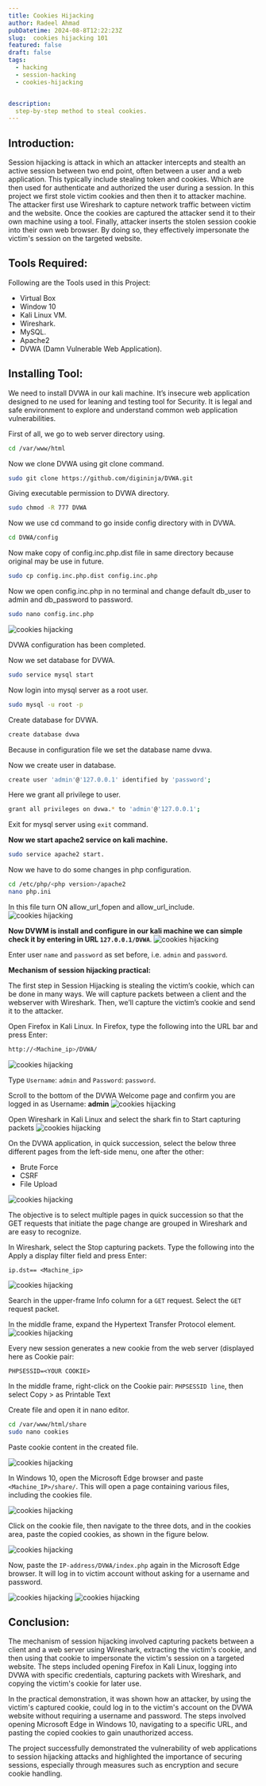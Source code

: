 ```yaml
---
title: Cookies Hijacking
author: Radeel Ahmad
pubDatetime: 2024-08-8T12:22:23Z
slug:  cookies hijacking 101
featured: false
draft: false
tags:
  - hacking
  - session-hacking
  - cookies-hijacking


description:
  step-by-step method to steal cookies.
---
```


## Introduction: 
Session hijacking is attack in which an attacker intercepts and stealth an active session between 
two end point, often between a user and a web application. This typically include stealing token 
and cookies. Which are then used for authenticate and authorized the user during a session.
In this project we first stole victim cookies and then then it to attacker machine. The attacker first 
use Wireshark to capture network traffic between victim and the website. Once the cookies are 
captured the attacker send it to their own machine using a tool. Finally, attacker inserts the stolen 
session cookie into their own web browser. By doing so, they effectively impersonate the victim's 
session on the targeted website.

## Tools Required: 
Following are the Tools used in this Project: 
- Virtual Box
- Window 10 
- Kali Linux VM.
- Wireshark.
- MySQL.
- Apache2
- DVWA (Damn Vulnerable Web Application). 

## Installing Tool: 
We need to install DVWA in our kali machine. It’s insecure web application designed to ne used 
for leaning and testing tool for Security. It is legal and safe environment to explore and 
understand common web application vulnerabilities.


First of all, we go to web server directory using.
```bash
cd /var/www/html
```

Now we clone DVWA using git clone command.
```bash
sudo git clone https://github.com/digininja/DVWA.git
```

Giving executable permission to DVWA directory.
```bash
sudo chmod -R 777 DVWA
```

Now we use cd command to go inside config directory with in DVWA.
```bash
cd DVWA/config
```

Now make copy of config.inc.php.dist file in same directory because original may be use in future.
```bash
sudo cp config.inc.php.dist config.inc.php
```

Now we open config.inc.php in no terminal and change default db_user to admin and db_password to password.
```bash
sudo nano config.inc.php
```

<img src="https://raw.githubusercontent.com/RadeelAhmad/my-portfolio/main/src/content/blog/Images/CH-1.jpg" alt="cookies hijacking">

DVWA configuration has been completed.

Now we set database for DVWA.
```bash
sudo service mysql start
```

Now login into mysql server as a root user.
```bash
sudo mysql -u root -p
```

Create database for DVWA.
```bash
create database dvwa
```
Because in configuration file we set the database name dvwa.

Now we create user in database.
```bash
create user 'admin'@'127.0.0.1' identified by 'password';
```

Here we grant all privilege to user.
```bash
grant all privileges on dvwa.* to 'admin'@'127.0.0.1';
```

Exit for mysql server using `exit` command.

**Now we start apache2 service on kali machine.**
```bash
sudo service apache2 start.
```

Now we have to do some changes in php configuration.
```bash
cd /etc/php/<php version>/apache2
nano php.ini
```

In this file turn ON allow_url_fopen and allow_url_include.
<img src="https://raw.githubusercontent.com/RadeelAhmad/my-portfolio/main/src/content/blog/Images/CH-2.jpg" alt="cookies hijacking">

**Now DVWM is install and configure in our kali machine we can simple check it by entering in URL `127.0.0.1/DVWA`**.
<img src="https://raw.githubusercontent.com/RadeelAhmad/my-portfolio/main/src/content/blog/Images/CH-3.jpg" alt="cookies hijacking">

Enter user `name` and `password` as set before, i.e. `admin` and `password`.

**Mechanism of session hijacking practical:**

The first step in Session Hijacking is stealing the victim’s cookie, which can be done in many 
ways. We will capture packets between a client and the webserver with Wireshark. Then, we’ll 
capture the victim’s cookie and send it to the attacker.

Open Firefox in Kali Linux. In Firefox, type the following into the URL bar and press Enter:
```bash
http://<Machine_ip>/DVWA/
```

<img src="https://raw.githubusercontent.com/RadeelAhmad/my-portfolio/main/src/content/blog/Images/CH-4.jpg" alt="cookies hijacking">

Type `Username`: `admin` and `Password`: `password`.

Scroll to the bottom of the DVWA Welcome page and confirm you are logged in as Username: **admin**
<img src="https://raw.githubusercontent.com/RadeelAhmad/my-portfolio/main/src/content/blog/Images/CH-5.jpg" alt="cookies hijacking">

Open Wireshark in Kali Linux and select the shark fin to Start capturing packets
<img src="https://raw.githubusercontent.com/RadeelAhmad/my-portfolio/main/src/content/blog/Images/CH-6.jpg" alt="cookies hijacking">

On the DVWA application, in quick succession, select the below three different pages from the left-side menu, one after the other:
- Brute Force
- CSRF
- File Upload

<img src="https://raw.githubusercontent.com/RadeelAhmad/my-portfolio/main/src/content/blog/Images/CH-7.jpg" alt="cookies hijacking">

The objective is to select multiple pages in quick succession so that the GET requests that initiate 
the page change are grouped in Wireshark and are easy to recognize.

In Wireshark, select the Stop capturing packets.
Type the following into the Apply a display filter field and press Enter:

 `ip.dst== <Machine_ip>`

<img src="https://raw.githubusercontent.com/RadeelAhmad/my-portfolio/main/src/content/blog/Images/CH-8.jpg" alt="cookies hijacking">

Search in the upper-frame Info column for a `GET` request. Select the `GET` request packet.

In the middle frame, expand the Hypertext Transfer Protocol element.
<img src="https://raw.githubusercontent.com/RadeelAhmad/my-portfolio/main/src/content/blog/Images/CH-9.jpg" alt="cookies hijacking">

Every new session generates a new cookie from the web server (displayed here as Cookie pair:

`PHPSESSID=<YOUR COOKIE>`

In the middle frame, right-click on the Cookie pair: `PHPSESSID line`, then select Copy > as Printable Text

Create file and open it in nano editor.
```bash
cd /var/www/html/share
sudo nano cookies
```

Paste cookie content in the created file.

<img src="https://raw.githubusercontent.com/RadeelAhmad/my-portfolio/main/src/content/blog/Images/CH-11.jpg" alt="cookies hijacking">

In Windows 10, open the Microsoft Edge browser and paste `<Machine_IP>/share/`. This will open 
a page containing various files, including the cookies file.

<img src="https://raw.githubusercontent.com/RadeelAhmad/my-portfolio/main/src/content/blog/Images/CH-12.jpg" alt="cookies hijacking">

Click on the cookie file, then navigate to the three dots, and in the cookies area, paste the copied 
cookies, as shown in the figure below.

<img src="https://raw.githubusercontent.com/RadeelAhmad/my-portfolio/main/src/content/blog/Images/CH-13.jpg" alt="cookies hijacking">

Now, paste the `IP-address/DVWA/index.php` again in the Microsoft Edge browser. It will log in to 
victim account without asking for a username and password.

<img src="https://raw.githubusercontent.com/RadeelAhmad/my-portfolio/main/src/content/blog/Images/CH-14.jpg" alt="cookies hijacking">

<img src="https://raw.githubusercontent.com/RadeelAhmad/my-portfolio/main/src/content/blog/Images/CH-15.jpg" alt="cookies hijacking">

## Conclusion: 
The mechanism of session hijacking involved capturing packets between a client and a web server 
using Wireshark, extracting the victim's cookie, and then using that cookie to impersonate the 
victim's session on a targeted website. The steps included opening Firefox in Kali Linux, logging 
into DVWA with specific credentials, capturing packets with Wireshark, and copying the victim's 
cookie for later use.

In the practical demonstration, it was shown how an attacker, by using the victim's captured 
cookie, could log in to the victim's account on the DVWA website without requiring a username 
and password. The steps involved opening Microsoft Edge in Windows 10, navigating to a 
specific URL, and pasting the copied cookies to gain unauthorized access.

The project successfully demonstrated the vulnerability of web applications to session hijacking 
attacks and highlighted the importance of securing sessions, especially through measures such as 
encryption and secure cookie handling.
